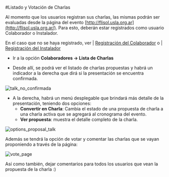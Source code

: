 #Listado y Votación de Charlas 

Al momento que los usuarios registran sus charlas, las mismas podrán ser evaluadas desde la página del evento [http://flisol.usla.org.ar](http://flisol.usla.org.ar/). Para esto, deberán estar registrados como usuario Colaborador o Instalador.

En el caso que no se haya registrado, ver | [Registración del Colaborador](Registracion-del-Colaborador.md) o | [Registración del Instalador](Registracion-del-Instalador.md)

* Ir a la opción **Colaboradores -> Lista de Charlas**

* Desde allí, se podrá ver el listado de charlas propuestas y habrá un indicador a la derecha que dirá si la presentación se encuentra confirmada.

![talk_no_confirmada](http://i57.tinypic.com/2vacps3.png)

* A la derecha, habrá un menú desplegable que brindará más detalle de la presentación, teniendo dos opciones:
  - **Convertir en Charla**: Cambia el estado de una propuesta de charla a una charla activa que se agregará al cronograma del evento.
  - **Ver propuesta**: muestra el detalle completo de la charla.

![options_proposal_talk](http://i61.tinypic.com/14mw413.png)
 
Además se tendrá la opción de votar y comentar las charlas que se vayan proponiendo a través de la página:

![vote_page](http://i58.tinypic.com/2ik6tc9.png)

Así como también, dejar comentarios para todos los usuarios que vean la propuesta de la charla :)



